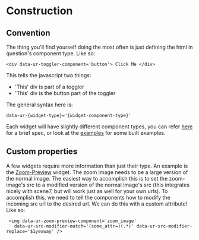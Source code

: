 # Construction #

## Convention ##

The thing you'll find yourself doing the most often is just defining the html in question's component type. Like so:

    <div data-ur-toggler-component='button'> Click Me </div>

This tells the javascript two things:
+  'This' div is part of a toggler
+  'This' div is the button part of the toggler

The general syntax here is:

    data-ur-{widget-type}='{widget-component-type}'

Each widget will have slightly different component types, you can refer [here](uranium/blob/master/doc/widgets/widgets.md) for a brief spec, or look at the [examples](uranium/blob/master/examples) for some built examples.

## Custom properties ##
   
A few widgets require more information than just their type. An example is the [Zoom-Preview](uranium/blob/master/examples/zoom_preview.html) widget. The zoom image needs to be a large version of the normal image. The easiest way to accomplish this is to set the zoom-image's src to a modified version of the normal image's src (this integrates nicely with scene7, but will work just as well for your own urls). To accomplish this, we need to tell the components how to modify the incoming src url to the desired url. We can do this with a custom attribute! Like so:

   <pre><code> &lt;img data-ur-zoom-preview-component='zoom_image' 
   data-ur-src-modifier-match='(some_attr=)(.*)' data-ur-src-modifier-replace='$1yesway' /&gt; </code></pre>